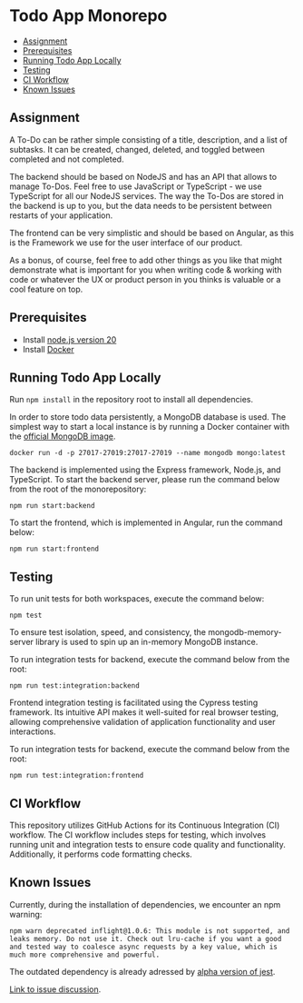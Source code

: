 # Todo App Monorepo

- [Assignment](#assignment)
- [Prerequisites](#prerequisites)
- [Running Todo App Locally](#running-todo-app-locally)
- [Testing](#testing)
- [CI Workflow](#ci-workflow)
- [Known Issues](#known-issues)

## Assignment

A To-Do can be rather simple consisting of a title, description, and a list of subtasks. It can be created, changed, deleted, and toggled between completed and not completed.

The backend should be based on NodeJS and has an API that allows to manage To-Dos. Feel free to use JavaScript or TypeScript - we use TypeScript for all our NodeJS services. The way the To-Dos are stored in the backend is up to you, but the data needs to be persistent between restarts of your application.

The frontend can be very simplistic and should be based on Angular, as this is the Framework we use for the user interface of our product.

As a bonus, of course, feel free to add other things as you like that might demonstrate what is important for you when writing code & working with code or whatever the UX or product person in you thinks is valuable or a cool feature on top.

## Prerequisites

- Install [node.js version 20](https://nodejs.org/en/download/package-manager)
- Install [Docker](https://docs.docker.com/get-docker/)

## Running Todo App Locally

Run `npm install` in the repository root to install all dependencies.

In order to store todo data persistently, a MongoDB database is used. The simplest way to start a local instance is by running a Docker container with the [official MongoDB image](https://hub.docker.com/_/mongo/tags).

```
docker run -d -p 27017-27019:27017-27019 --name mongodb mongo:latest
```

The backend is implemented using the Express framework, Node.js, and TypeScript. To start the backend server, please run the command below from the root of the monorepository:

```
npm run start:backend
```

To start the frontend, which is implemented in Angular, run the command below:

```
npm run start:frontend
```

## Testing

To run unit tests for both workspaces, execute the command below:

```
npm test
```

To ensure test isolation, speed, and consistency, the mongodb-memory-server library is used to spin up an in-memory MongoDB instance.

To run integration tests for backend, execute the command below from the root:

```
npm run test:integration:backend
```

Frontend integration testing is facilitated using the Cypress testing framework. Its intuitive API makes it well-suited for real browser testing, allowing comprehensive validation of application functionality and user interactions.

To run integration tests for backend, execute the command below from the root:

```
npm run test:integration:frontend
```

## CI Workflow

This repository utilizes GitHub Actions for its Continuous Integration (CI) workflow. The CI workflow includes steps for testing, which involves running unit and integration tests to ensure code quality and functionality. Additionally, it performs code formatting checks.

## Known Issues

Currently, during the installation of dependencies, we encounter an npm warning:

```
npm warn deprecated inflight@1.0.6: This module is not supported, and leaks memory. Do not use it. Check out lru-cache if you want a good and tested way to coalesce async requests by a key value, which is much more comprehensive and powerful.
```

The outdated dependency is already adressed by [alpha version of jest](https://github.com/jestjs/jest/blob/v30.0.0-alpha.5/packages/jest-reporters/package.json#L27).

[Link to issue discussion](https://github.com/jestjs/jest/issues/15087).
